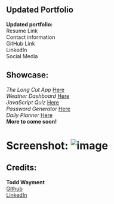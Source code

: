 ## Updated Portfolio 

**Updated portfolio:**  
Resume Link    
Contact information     
GitHub Link   
LinkedIn   
Social Media  

## Showcase:  
*The Long Cut App* [Here](https://tbonexas.github.io/longcut)  
*Weather Dashboard* [Here](https://tbonexas.github.io/weatherdash)   
*JavaScript Quiz* [Here](https://tbonexas.github.io/quiz)  
*Password Generator* [Here](https://tbonexas.github.io/passwordgen)  
*Daily Planner* [Here](https://tbonexas.github.io/dailyplanner)  
**More to come soon!**

# Screenshot: ![image](https://user-images.githubusercontent.com/67118229/96358139-be707500-10b8-11eb-919d-1ef2d9b2ea39.png)

## Credits: 
**Todd Wayment**  
[Github](https://github.com/tbonexas)  
[LinkedIn](https://www.linkedin.com/in/todd-murdoch)  

